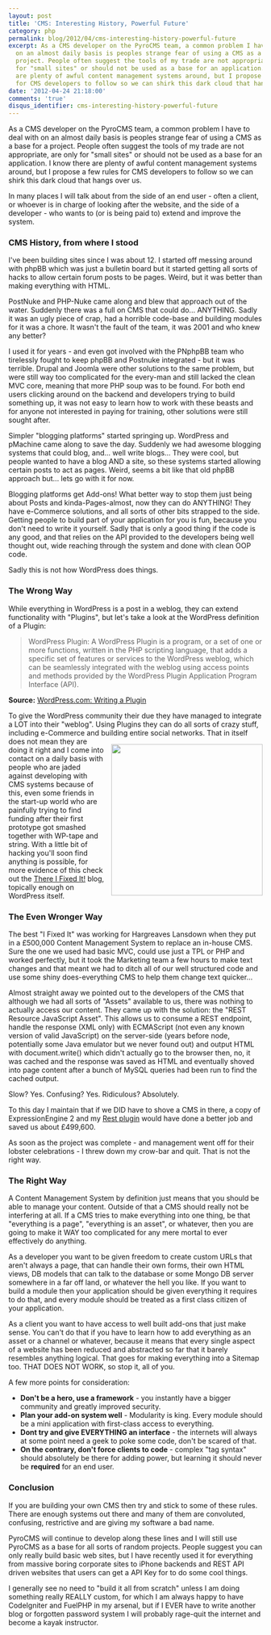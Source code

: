```yaml
---
layout: post
title: 'CMS: Interesting History, Powerful Future'
category: php
permalink: blog/2012/04/cms-interesting-history-powerful-future
excerpt: As a CMS developer on the PyroCMS team, a common problem I have to deal with
  on an almost daily basis is peoples strange fear of using a CMS as a base for a
  project. People often suggest the tools of my trade are not appropriate, are only
  for "small sites" or should not be used as a base for an application. I know there
  are plenty of awful content management systems around, but I propose a few rules
  for CMS developers to follow so we can shirk this dark cloud that hangs over us.
date: '2012-04-24 21:18:00'
comments: 'true'
disqus_identifier: cms-interesting-history-powerful-future
---
```


As a CMS developer on the PyroCMS team, a common problem I have to deal with on an almost daily basis is peoples strange fear of using a CMS as a base for a project. People often suggest the tools of my trade are not appropriate, are only for "small sites" or should not be used as a base for an application. I know there are plenty of awful content management systems around, but I propose a few rules for CMS developers to follow so we can shirk this dark cloud that hangs over us.

In many places I will talk about from the side of an end user - often a client, or whoever is in charge of looking after the website, and the side of a developer - who wants to (or is being paid to) extend and improve the system.

### CMS History, from where I stood

I've been building sites since I was about 12. I started off messing around with phpBB which was just a bulletin board but it started getting all sorts of hacks to allow certain forum posts to be pages. Weird, but it was better than making everything with HTML.

PostNuke and PHP-Nuke came along and blew that approach out of the water. Suddenly there was a full on CMS that could do... ANYTHING. Sadly it was an ugly piece of crap, had a horrible code-base and building modules for it was a chore. It wasn't the fault of the team, it was 2001 and who knew any better?

I used it for years - and even got involved with the PNphpBB team who tirelessly fought to keep phpBB and Postnuke integrated - but it was terrible. Drupal and Joomla were other solutions to the same problem, but were still way too complicated for the every-man and still lacked the clean MVC core, meaning that more PHP soup was to be found. For both end users clicking around on the backend and developers trying to build something up, it was not easy to learn how to work with these beasts and for anyone not interested in paying for training, other solutions were still sought after.

Simpler "blogging platforms" started springing up. WordPress and pMachine came along to save the day. Suddenly we had awesome blogging systems that could blog, and... well write blogs... They were cool, but people wanted to have a blog AND a site, so these systems started allowing certain posts to act as pages. Weird, seems a bit like that old phpBB approach but... lets go with it for now.

Blogging platforms get Add-ons! What better way to stop them just being about Posts and kinda-Pages-almost, now they can do ANYTHING! They have e-Commerce solutions, and all sorts of other bits strapped to the side. Getting people to build part of your application for you is fun, because you don't need to write it yourself. Sadly that is only a good thing if the code is any good, and that relies on the API provided to the developers being well thought out, wide reaching through the system and done with clean OOP code.

Sadly this is not how WordPress does things.

### The Wrong Way

While everything in WordPress is a post in a weblog, they can extend functionality with "Plugins", but let's take a look at the WordPress definition of a Plugin:

> WordPress Plugin: A WordPress Plugin is a program, or a set of one or more functions, written in the PHP scripting language, that adds a specific set of features or services to the WordPress weblog, which can be seamlessly integrated with the weblog using access points and methods provided by the WordPress Plugin Application Program Interface (API).

__Source:__ [WordPress.com: Writing a Plugin](https://codex.wordpress.org/Writing_a_Plugin)

To give the WordPress community their due they have managed to integrate a LOT into their "weblog". Using Plugins they can do all sorts of crazy stuff, including e-Commerce and building entire social networks. <img src="http://thereifixedit.files.wordpress.com/2009/06/tifi-redneckhouseboater.jpg" style="float:right; width: 300px; margin: 1em 0 0 1em;" />That in itself does not mean they are doing it right and I come into contact on a daily basis with people who are jaded against developing with CMS systems because of this, even some friends in the start-up world who are painfully trying to find funding after their first prototype got smashed together with WP-tape and string. With a little bit of hacking you'll soon find anything is possible, for more evidence of this check out the [There I Fixed It!](http://thereifixedit.failblog.org/) blog, topically enough on WordPress itself.

### The Even Wronger Way

The best "I Fixed It" was working for Hargreaves Lansdown when they put in a £500,000 Content Management System to replace an in-house CMS. Sure the one we used had basic MVC, could use just a TPL or PHP and worked perfectly, but it took the Marketing team a few hours to make text changes and that meant we had to ditch all of our well structured code and use some shiny does-everything CMS to help them change text quicker...

Almost straight away we pointed out to the developers of the CMS that although we had all sorts of "Assets" available to us, there was nothing to actually access our content. They came up with the solution: the "REST Resource JavaScript Asset". This allows us to consume a REST endpoint, handle the response (XML only) with ECMAScript (not even any known version of valid JavaScript) on the server-side (years before node, potentially some Java emulator but we never found out) and output HTML with document.write() which didn't actually go to the browser then, no, it was cached and the response was saved as HTML and eventually shoved into page content after a bunch of MySQL queries had been run to find the cached output.

Slow? Yes.
Confusing? Yes.
Ridiculous? Absolutely.

To this day I maintain that if we DID have to shove a CMS in there, a copy of ExpressionEngine 2 and my [Rest plugin](http://devot-ee.com/add-ons/rest) would have done a better job and saved us about £499,600.

As soon as the project was complete - and management went off for their lobster celebrations - I threw down my crow-bar and quit. That is not the right way.

### The Right Way

A Content Management System by definition just means that you should be able to manage your content. Outside of that a CMS should really not be interfering at all. If a CMS tries to make everything into one thing, be that "everything is a page", "everything is an asset", or whatever, then you are going to make it WAY too complicated for any mere mortal to ever effectively do anything. 

As a developer you want to be given freedom to create custom URLs that aren't always a page, that can handle their own forms, their own HTML views, DB models that can talk to the database or some Mongo DB server somewhere in a far off land, or whatever the hell you like. If you want to build a module then your application should be given everything it requires to do that, and every module should be treated as a first class citizen of your application.

As a client you want to have access to well built add-ons that just make sense. You can't do that if you have to learn how to add everything as an asset or a channel or whatever, because it means that every single aspect of a website has been reduced and abstracted so far that it barely resembles anything logical. That goes for making everything into a Sitemap too. THAT DOES NOT WORK, so stop it, all of you.

A few more points for consideration:

* __Don't be a hero, use a framework__ - you instantly have a bigger community and greatly improved security.
* __Plan your add-on system well__ - Modularity is king. Every module should be a mini application with first-class access to everything.
* __Dont try and give EVERYTHING an interface__ - the internets will always at some point need a geek to poke some code, don't be scared of that.
* __On the contrary, don't force clients to code__ - complex "tag syntax" should absolutely be there for adding power, but learning it should never be __required__ for an end user.

### Conclusion

If you are building your own CMS then try and stick to some of these rules. There are enough systems out there and many of them are convoluted, confusing, restrictive and are giving my software a bad name. 

PyroCMS will continue to develop along these lines and I will still use PyroCMS as a base for all sorts of random projects. People suggest you can only really build basic web sites, but I have recently used it for everything from massive boring corporate sites to iPhone backends and REST API driven websites that users can get a API Key for to do some cool things.

I generally see no need to "build it all from scratch" unless I am doing something really REALLY custom, for which I am always happy to have CodeIgniter and FuelPHP in my arsenal, but if I EVER have to write another blog or forgotten password system I will probably rage-quit the internet and become a kayak instructor.